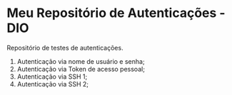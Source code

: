 # Meu Repositório de Autenticações - DIO
Repositório de testes de autenticações.

1. Autenticação via nome de usuário e senha;
2. Autenticação via Token de acesso pessoal;
3. Autenticação via SSH 1;
4. Autenticação via SSH 2;